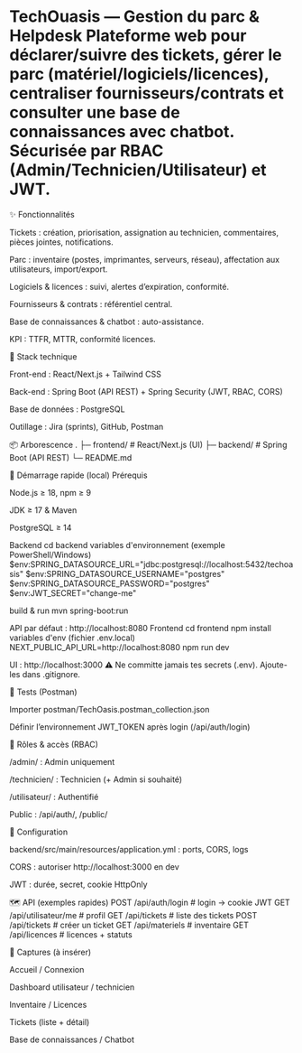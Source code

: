 # TechOuasis — Gestion du parc & Helpdesk Plateforme web pour déclarer/suivre des tickets, gérer le parc (matériel/logiciels/licences), centraliser fournisseurs/contrats et consulter une base de connaissances avec chatbot. Sécurisée par RBAC (Admin/Technicien/Utilisateur) et JWT.

✨ Fonctionnalités

Tickets : création, priorisation, assignation au technicien, commentaires, pièces jointes, notifications.

Parc : inventaire (postes, imprimantes, serveurs, réseau), affectation aux utilisateurs, import/export.

Logiciels & licences : suivi, alertes d’expiration, conformité.

Fournisseurs & contrats : référentiel central.

Base de connaissances & chatbot : auto-assistance.

KPI : TTFR, MTTR, conformité licences.

🧱 Stack technique

Front-end : React/Next.js + Tailwind CSS

Back-end : Spring Boot (API REST) + Spring Security (JWT, RBAC, CORS)

Base de données : PostgreSQL

Outillage : Jira (sprints), GitHub, Postman

📦 Arborescence . ├─ frontend/ # React/Next.js (UI) ├─ backend/ # Spring Boot (API REST) └─ README.md

🚀 Démarrage rapide (local) Prérequis

Node.js ≥ 18, npm ≥ 9

JDK ≥ 17 & Maven

PostgreSQL ≥ 14

Backend cd backend
variables d'environnement (exemple PowerShell/Windows)
$env:SPRING_DATASOURCE_URL="jdbc:postgresql://localhost:5432/techoasis" $env:SPRING_DATASOURCE_USERNAME="postgres" $env:SPRING_DATASOURCE_PASSWORD="postgres" $env:JWT_SECRET="change-me"

build & run
mvn spring-boot:run

API par défaut : http://localhost:8080
Frontend cd frontend npm install
variables d'env (fichier .env.local)
NEXT_PUBLIC_API_URL=http://localhost:8080
npm run dev

UI : http://localhost:3000
⚠️ Ne committe jamais tes secrets (.env). Ajoute-les dans .gitignore.

🧪 Tests (Postman)

Importer postman/TechOasis.postman_collection.json

Définir l’environnement JWT_TOKEN après login (/api/auth/login)

🔐 Rôles & accès (RBAC)

/admin/ : Admin uniquement

/technicien/ : Technicien (+ Admin si souhaité)

/utilisateur/ : Authentifié

Public : /api/auth/, /public/

🔧 Configuration

backend/src/main/resources/application.yml : ports, CORS, logs

CORS : autoriser http://localhost:3000 en dev

JWT : durée, secret, cookie HttpOnly

🗺️ API (exemples rapides) POST /api/auth/login # login -> cookie JWT GET /api/utilisateur/me # profil GET /api/tickets # liste des tickets POST /api/tickets # créer un ticket GET /api/materiels # inventaire GET /api/licences # licences + statuts

📸 Captures (à insérer)

Accueil / Connexion

Dashboard utilisateur / technicien

Inventaire / Licences

Tickets (liste + détail)

Base de connaissances / Chatbot
